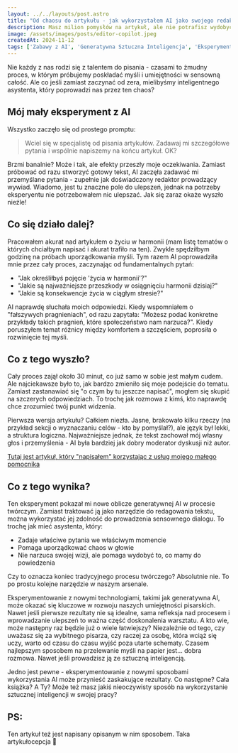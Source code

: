 ```yaml
---
layout: ../../layouts/post.astro
title: "Od chaosu do artykułu - jak wykorzystałem AI jako swojego redaktora 🧑🏻‍💻"
description: Masz milion pomysłów na artykuł, ale nie potrafisz wydobyć z siebie talentu do pisania? A może czujesz, że Twoje pióro jest stępiałe i nie możesz uformować sensownej całości? Przekonaj się, jak wykorzystać sztuczną inteligencję jako inteligentnego asystenta, który pomoże Ci uporządkować chaos w głowie i stworzyć wartościowy tekst.
image: /assets/images/posts/editor-copilot.jpeg
createdAt: 2024-11-12
tags: ['Zabawy z AI', 'Generatywna Sztuczna Inteligencja', 'Eksperyment']
---
```

Nie każdy z nas rodzi się z talentem do pisania - czasami to żmudny proces, w którym próbujemy poskładać myśli i umiejętności w sensowną całość. Ale co jeśli zamiast zaczynać od zera, mielibyśmy inteligentnego asystenta, który poprowadzi nas przez ten chaos?

## Mój mały eksperyment z AI

Wszystko zaczęło się od prostego promptu:


> Wciel się w specjalistę od pisania artykułów. Zadawaj mi szczegółowe pytania i wspólnie napiszemy na końcu artykuł. OK?


Brzmi banalnie? Może i tak, ale efekty przeszły moje oczekiwania. Zamiast próbować od razu stworzyć gotowy tekst, AI zaczęła zadawać mi przemyślane pytania - zupełnie jak doświadczony redaktor prowadzący wywiad. Wiadomo, jest tu znaczne pole do ulepszeń, jednak na potrzeby eksperyentu nie potrzebowałem nic ulepszać. Jak się zaraz okaże wyszło nieźle!

## Co się działo dalej?

Pracowałem akurat nad artykułem o życiu w harmonii (mam listę tematów o których chciałbym napisać i akurat trafiło na ten). Zwykle spędziłbym godzinę na próbach uporządkowania myśli. Tym razem AI poprowadziła mnie przez cały proces, zaczynając od fundamentalnych pytań:

- "Jak określiłbyś pojęcie 'życia w harmonii'?"
- "Jakie są najważniejsze przeszkody w osiągnięciu harmonii dzisiaj?"
- "Jakie są konsekwencje życia w ciągłym stresie?"

AI naprawdę słuchała moich odpowiedzi. Kiedy wspomniałem o "fałszywych pragnieniach", od razu zapytała: "Możesz podać konkretne przykłady takich pragnień, które społeczeństwo nam narzuca?". Kiedy poruszyłem temat różnicy między komfortem a szczęściem, poprosiła o rozwinięcie tej myśli.

## Co z tego wyszło?

Cały proces zajął około 30 minut, co już samo w sobie jest małym cudem. Ale najciekawsze było to, jak bardzo zmieniło się moje podejście do tematu. Zamiast zastanawiać się "o czym by tu jeszcze napisać", mogłem się skupić na szczerych odpowiedziach. To trochę jak rozmowa z kimś, kto naprawdę chce zrozumieć twój punkt widzenia.

Pierwsza wersja artykułu? Całkiem niezła. Jasne, brakowało kilku rzeczy (na przykład sekcji o wyznaczaniu celów - kto by pomyślał?), ale język był lekki, a struktura logiczna. Najważniejsze jednak, że tekst zachował mój własny głos i przemyślenia - AI była bardziej jak dobry moderator dyskusji niż autor.

[Tutaj jest artykuł, który "napisałem" korzystając z usług mojego małego pomocnika](/post/harmony)

## Co z tego wynika?

Ten eksperyment pokazał mi nowe oblicze generatywnej AI w procesie twórczym. Zamiast traktować ją jako narzędzie do redagowania tekstu, można wykorzystać jej zdolność do prowadzenia sensownego dialogu. To trochę jak mieć asystenta, który:

- Zadaje właściwe pytania we właściwym momencie
- Pomaga uporządkować chaos w głowie
- Nie narzuca swojej wizji, ale pomaga wydobyć to, co mamy do powiedzenia

Czy to oznacza koniec tradycyjnego procesu twórczego? Absolutnie nie. To po prostu kolejne narzędzie w naszym arsenale.

Eksperymentowanie z nowymi technologiami, takimi jak generatywna AI, może okazać się kluczowe w rozwoju naszych umiejętności pisarskich. Nawet jeśli pierwsze rezultaty nie są idealne, sama refleksja nad procesem i wprowadzanie ulepszeń to ważna część doskonalenia warsztatu. A kto wie, może następny raz będzie już o wiele łatwiejszy?
Niezależnie od tego, czy uważasz się za wybitnego pisarza, czy raczej za osobę, która wciąż się uczy, warto od czasu do czasu wyjść poza utarte schematy. Czasem najlepszym sposobem na przelewanie myśli na papier jest... dobra rozmowa. Nawet jeśli prowadzisz ją ze sztuczną inteligencją.

Jedno jest pewne - eksperymentowanie z nowymi sposobami wykorzystania AI może przynieść zaskakujące rezultaty. Co następne? Cała książka? A Ty? Może też masz jakiś nieoczywisty sposób na wykorzystanie sztucznej inteligencji w swojej pracy?

## PS:
Ten artykuł też jest napisany opisanym w nim sposobem. Taka artykułocepcja 🤯